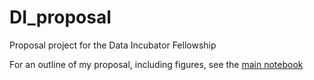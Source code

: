 # DI_proposal
Proposal project for the Data Incubator Fellowship

For an outline of my proposal, including figures, see the [main notebook](Tyler_Mark_Ahlstrom_Project_Proposal.ipynb)
